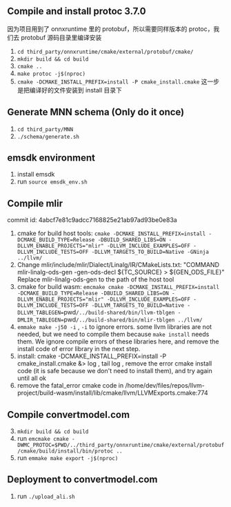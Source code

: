 ## Compile and install protoc 3.7.0

因为项目用到了 onnxruntime 里的 protobuf，所以需要同样版本的 protoc，我们去 protobuf 源码目录里编译安装

1. `cd third_party/onnxruntime/cmake/external/protobuf/cmake/`
2. `mkdir build && cd build`
3. `cmake ..`
4. `make protoc -j$(nproc)`
5. `cmake -DCMAKE_INSTALL_PREFIX=install -P cmake_install.cmake` 这一步是把编译好的文件安装到 install 目录下

## Generate MNN schema (Only do it once)

1. `cd third_party/MNN`
2. `./schema/generate.sh`

## emsdk environment

1. install emsdk
2. run `source emsdk_env.sh`

## Compile mlir

commit id: 4abcf7e81c9adcc7168825e21ab97ad93be0e83a 

1. cmake for build host tools: `cmake -DCMAKE_INSTALL_PREFIX=install -DCMAKE_BUILD_TYPE=Release -DBUILD_SHARED_LIBS=ON -DLLVM_ENABLE_PROJECTS="mlir" -DLLVM_INCLUDE_EXAMPLES=OFF -DLLVM_INCLUDE_TESTS=OFF -DLLVM_TARGETS_TO_BUILD=Native -GNinja ../llvm/`
2. Change mlir/include/mlir/Dialect/Linalg/IR/CMakeLists.txt:
"COMMAND mlir-linalg-ods-gen -gen-ods-decl ${TC_SOURCE} > ${GEN_ODS_FILE}"
Replace mlir-linalg-ods-gen to the path of the host tool
3. cmake for build wasm: `emcmake cmake -DCMAKE_INSTALL_PREFIX=install -DCMAKE_BUILD_TYPE=Release -DBUILD_SHARED_LIBS=ON -DLLVM_ENABLE_PROJECTS="mlir" -DLLVM_INCLUDE_EXAMPLES=OFF -DLLVM_INCLUDE_TESTS=OFF -DLLVM_TARGETS_TO_BUILD=Native -DLLVM_TABLEGEN=`pwd`/../build-shared/bin/llvm-tblgen -DMLIR_TABLEGEN=`pwd`/../build-shared/bin/mlir-tblgen ../llvm/`
4. `emmake make -j50 -i` , `-i` to ignore errors. some llvm libraries are not needed, but we need to compile them because `make install` needs them. We ignore compile errors of these libraries here, and remove the install code of error library in the next step.
5. install: cmake -DCMAKE_INSTALL_PREFIX=install -P cmake_install.cmake &> log , tail log , remove the error cmake install code (it is safe because we don't need to install them), and try again until all ok
6. remove the fatal_error cmake code in /home/dev/files/repos/llvm-project/build-wasm/install/lib/cmake/llvm/LLVMExports.cmake:774

## Compile convertmodel.com

3. `mkdir build && cd build`
4. run `emcmake cmake -DWMC_PROTOC=$PWD/../third_party/onnxruntime/cmake/external/protobuf/cmake/build/install/bin/protoc ..`
5. run `emmake make export -j$(nproc)`

## Deployment to convertmodel.com

1. run `./upload_ali.sh`
